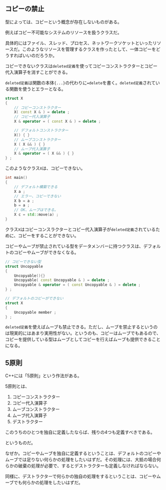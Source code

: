 ## コピーの禁止

型によっては、コピーという概念が存在しないものがある。

例えばコピー不可能なシステムのリソースを扱うクラスだ。

具体的にはファイル、スレッド、プロセス、ネットワークソケットといったリソースだ。このようなリソースを管理するクラスを作ったとして、一体コピーをどうすればいいのだろうか。

コピーできないクラスは`deleted定義`を使ってコピーコンストラクターとコピー代入演算子を消すことができる。

`deleted定義`は関数の本体`{...}`の代わりに`=delete`を書く。`deleted定義`されている関数を使うとエラーとなる。

~~~cpp
struct X
{
    // コピーコンストラクター
    X( const X & ) = delete ;
    // コピー代入演算子
    X & operator = ( const X & ) = delete ;

    // デフォルトコンストラクター
    X() { }
    // ムーブコンストラクター
    X ( X && ) { }
    // ムーブ代入演算子
    X & operator = ( X && ) { }
} ;
~~~

このようなクラス`X`は、コピーできない。

~~~c++
int main()
{
    // デフォルト構築できる
    X a ;
    // エラー、コピーできない
    X b = a ;
    b = a ;
    // OK、ムーブはできる。
    X c = std::move(a) ;
}
~~~

クラス`X`はコピーコンスラクターとコピー代入演算子が`deleted定義`されているために、コピーをすることができない。

コピーやムーブが禁止されている型をデータメンバーに持つクラスは、デフォルトのコピーやムーブができなくなる。

~~~cpp
// コピーできない型
struct Uncopyable
{
    Uncopyable(){}
    Uncopyable( const Uncopyable & ) = delete ;
    Uncopyable & operator = ( const Uncopyable & ) = delete ; 
} ;

// デフォルトのコピーができない
struct X
{
    Uncopyable member ;
} ;
~~~

`deleted定義`を使えばムーブも禁止できる。ただし、ムーブを禁止するというのは現実的にはあまり実用性がない。というのも、コピーはムーブでもあるので、コピーを提供している型はムーブとしてコピーを行えばムーブも提供できることになる。

## 5原則

C++には「5原則」という作法がある。

5原則とは、

1. コピーコンストラクター
2. コピー代入演算子
3. ムーブコンストラクター
4. ムーブ代入演算子
5. デストラクター

このうちのひとつを独自に定義したならば、残りの4つも定義すべきである。

というものだ。

なぜか。コピーやムーブを独自に定義するということは、デフォルトのコピーやムーブでは足りない何らかの処理をしたいはずだ。その処理には、大抵の場合何らかの破棄の処理が必要で、するとデストラクターも定義しなければならない。

同様に、デストラクターで何らかの独自の処理をするということは、コピーやムーブでも何らかの処理をしたいはずだ。



